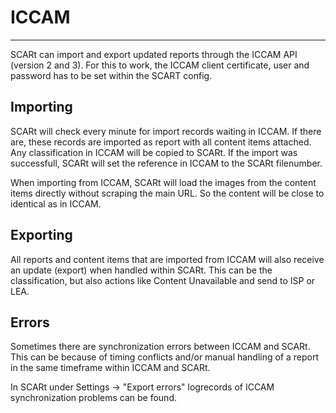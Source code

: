 # ICCAM

---

SCARt can import and export updated reports through the ICCAM API (version 2 and 3). 
For this to work, the ICCAM client certificate, user and password has to be set 
within the SCART config. 

## Importing

SCARt will check every minute for import records waiting in ICCAM. If there are,
these records are imported as report with all content items attached. Any classification 
in ICCAM will be copied to SCARt. If the import was successfull, SCARt will set 
the reference in ICCAM to the SCARt filenumber.

When importing from ICCAM, SCARt will load the images from the content items directly 
without scraping the main URL. So the content will be close to identical as in ICCAM. 

## Exporting

All reports and content items that are imported from ICCAM will also receive an
update (export) when handled within SCARt. This can be the classification, but also actions 
like Content Unavailable and send to ISP or LEA. 

## Errors

Sometimes there are synchronization errors between ICCAM and SCARt. This can be because of 
timing conflicts and/or manual handling of a report in the same timeframe within 
ICCAM and SCARt.

In SCARt under Settings -> "Export errors" logrecords of ICCAM synchronization problems 
can be found. 


